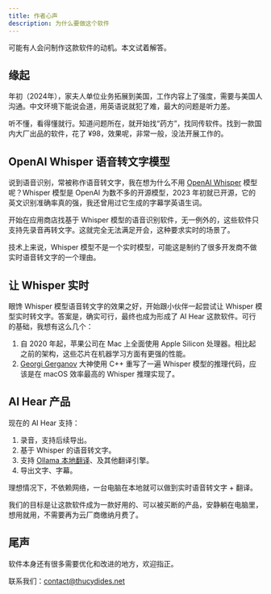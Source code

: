 ```yaml
---
title: 作者心声
description: 为什么要做这个软件
---
```




可能有人会问制作这款软件的动机。本文试着解答。

## 缘起

年初（2024年），家夫人单位业务拓展到美国，工作内容上了强度，需要与美国人沟通。中文环境下能说会道，用英语说就犯了难，最大的问题是听力差。

听不懂，看得懂就行。知道问题所在，就开始找“药方”，找同传软件。找到一款国内大厂出品的软件，花了 ¥98，效果呢，非常一般，没法开展工作的。

## OpenAI Whisper 语音转文字模型

说到语音识别，常被称作语音转文字，我在想为什么不用 [OpenAI Whisper](https://github.com/openai/whisper) 模型呢？Whisper 模型是 OpenAI 为数不多的开源模型，2023 年初就已开源，它的英文识别准确率真的强，我还曾用过它生成的字幕学英语生词。

开始在应用商店找基于 Whisper 模型的语音识别软件，无一例外的，这些软件只支持先录音再转文字。这就完全无法满足开会，这种要求实时的场景了。

技术上来说，Whisper 模型不是一个实时模型，可能这是制约了很多开发商不做实时语音转文字的一个理由。

## 让 Whisper 实时

眼馋 Whisper 模型语音转文字的效果之好，开始跟小伙伴一起尝试让 Whisper 模型实时转文字。答案是，确实可行，最终也成为形成了 AI Hear 这款软件。可行的基础，我想有这么几个：

1. 自 2020 年起，苹果公司在 Mac 上全面使用 Apple Silicon 处理器。相比起之前的架构，这些芯片在机器学习方面有更强的性能。
2. [Georgi Gerganov](https://x.com/ggerganov/) 大神使用 C++ 重写了一遍 Whisper 模型的推理代码，应该是在 macOS 效率最高的 Whisper 推理实现了。

## AI Hear 产品

现在的 AI Hear 支持：

1. 录音，支持后续导出。
2. 基于 Whisper 的语音转文字。
3. 支持 [Ollama 本地翻译](/zh-cn/reference/ollama/)、及其他翻译引擎。
4. 导出文字、字幕。

理想情况下，不依赖网络，一台电脑在本地就可以做到实时语音转文字 + 翻译。

我们的目标是让这款软件成为一款好用的、可以被买断的产品，安静躺在电脑里，想用就用，不需要再为云厂商缴纳月费了。

## 尾声

软件本身还有很多需要优化和改进的地方，欢迎指正。

联系我们：contact@thucydides.net
